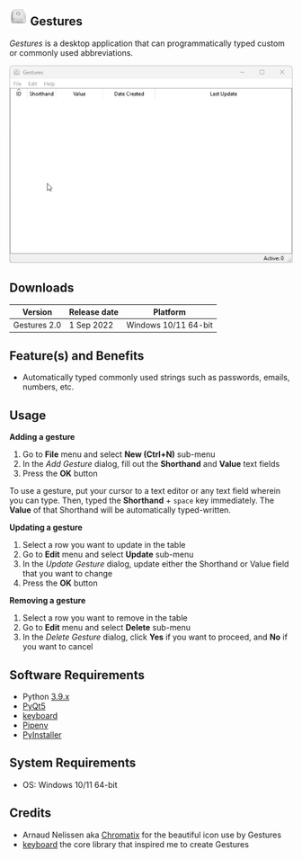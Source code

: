 ![Hey! Gestures](images/g-key-32.png) **Gestures**
---
_Gestures_ is a desktop application that can programmatically typed custom or commonly used abbreviations.

![Gestures Demo](images/gestures-demo.gif)

Downloads
---

| Version      | Release date | Platform             |
|--------------|--------------|----------------------|
| Gestures 2.0 | 1 Sep 2022   | Windows 10/11 64-bit |

Feature(s) and Benefits
---
* Automatically typed commonly used strings such as passwords, emails, numbers, etc.

Usage
---
**Adding a gesture**
1. Go to **File** menu and select **New (Ctrl+N)** sub-menu 
2. In the _Add Gesture_ dialog, fill out the **Shorthand** and **Value** text fields
3. Press the **OK** button

To use a gesture, put your cursor to a text editor or any text field wherein you can type. Then, typed the **Shorthand** + `space` key immediately. The **Value** of that Shorthand will be automatically typed-written. 

**Updating a gesture**
1. Select a row you want to update in the table
2. Go to **Edit** menu and select **Update** sub-menu
3. In the _Update Gesture_ dialog, update either the Shorthand or Value field that you want to change
4. Press the **OK** button

**Removing a gesture**
1. Select a row you want to remove in the table
2. Go to **Edit** menu and select **Delete** sub-menu
3. In the _Delete Gesture_ dialog, click **Yes** if you want to proceed, and **No** if you want to cancel

Software Requirements
---
- Python [3.9.x](https://www.python.org/downloads/)
- [PyQt5](https://pypi.org/project/PyQt5/)
- [keyboard](https://pypi.org/project/keyboard/)
- [Pipenv](https://pypi.org/project/pipenv/)
- [PyInstaller](https://pypi.org/project/pyinstaller/)

System Requirements
---
- OS: Windows 10/11 64-bit

Credits
---
* Arnaud Nelissen aka [Chromatix](http://www.iconarchive.com/artist/chromatix.html) for the beautiful icon use by Gestures
* [keyboard](https://github.com/boppreh/keyboard) the core library that inspired me to create Gestures
